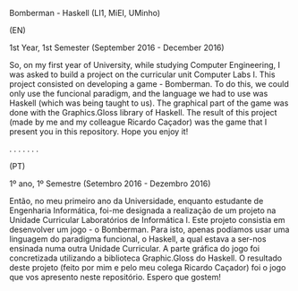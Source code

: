 Bomberman - Haskell (LI1, MiEI, UMinho)

(EN)

1st Year, 1st Semester (September 2016 - December 2016)

So, on my first year of University, while studying Computer Engineering, I was asked to build a project on the curricular unit Computer Labs I. This project consisted on developing a game - Bomberman. To do this, we could only use the funcional paradigm, and the language we had to use was Haskell (which was being taught to us). The graphical part of the game was done with the Graphics.Gloss library of Haskell. The result of this project (made by me and my colleague Ricardo Caçador) was the game that I present you in this repository. Hope you enjoy it!

. . . . . . .

(PT)

1º ano, 1º Semestre (Setembro 2016 - Dezembro 2016)

Então, no meu primeiro ano da Universidade, enquanto estudante de Engenharia Informática, foi-me designada a realização de um projeto na Unidade Curricular Laboratórios de Informática I. Este projeto consistia em desenvolver um jogo - o Bomberman. Para isto, apenas podíamos usar uma linguagem do paradigma funcional, o Haskell, a qual estava a ser-nos ensinada numa outra Unidade Curricular. A parte gráfica do jogo foi concretizada utilizando a biblioteca Graphic.Gloss do Haskell. O resultado deste projeto (feito por mim e pelo meu colega Ricardo Caçador) foi o jogo que vos apresento neste repositório. Espero que gostem!
